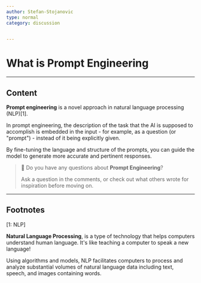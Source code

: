 ```yaml
---
author: Stefan-Stojanovic
type: normal
category: discussion
 

---
```


# What is Prompt Engineering

---

## Content

**Prompt engineering** is a novel approach in natural language processing (NLP)[1]. 

In prompt engineering, the description of the task that the AI is supposed to accomplish is embedded in the input - for example, as a question (or "prompt") - instead of it being explicitly given.

By fine-tuning the language and structure of the prompts, you can guide the model to generate more accurate and pertinent responses.

> 💬 Do you have any questions about **Prompt Engineering**?
> 
> Ask a question in the comments, or check out what others wrote for inspiration before moving on.

---
## Footnotes
[1: NLP]

**Natural Language Processing**, is a type of technology that helps computers understand human language. It's like teaching a computer to speak a new language!

Using algorithms and models, NLP facilitates computers to process and analyze substantial volumes of natural language data including text, speech, and images containing words.
